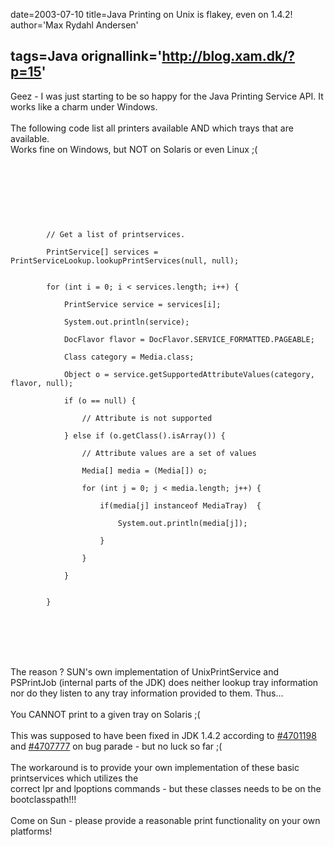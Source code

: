 date=2003-07-10
title=Java Printing on Unix is flakey, even on 1.4.2!
author='Max Rydahl Andersen'

tags=Java 
orignallink='http://blog.xam.dk/?p=15'
---
<div><p>Geez - I was just starting to be so happy for the Java Printing Service API. It works like a charm under Windows.<br><br>
The following code list all printers available AND which trays that are available.<br>
Works fine on Windows, but NOT on Solaris or even Linux ;(<br><br><br><br><code>
<br><br><br>
        // Get a list of printservices.<br>
        PrintService[] services = PrintServiceLookup.lookupPrintServices(null, null);<br><br>
        for (int i = 0; i &lt; services.length; i++) {<br>
            PrintService service = services[i];<br>
            System.out.println(service);<br>
            DocFlavor flavor = DocFlavor.SERVICE_FORMATTED.PAGEABLE;<br>
            Class category = Media.class;<br>
            Object o = service.getSupportedAttributeValues(category, flavor, null);<br>
            if (o == null) {<br>
                // Attribute is not supported           <br>
            } else if (o.getClass().isArray()) {<br>
                // Attribute values are a set of values<br>
                Media[] media = (Media[]) o;<br>
                for (int j = 0; j &lt; media.length; j++) {<br>
                    if(media[j] instanceof MediaTray)  {<br>
                        System.out.println(media[j]);<br>
                    }<br>
                }<br>
            }<br><br>
        }<br><br><br></code>
<br><br><br><br>
The reason ? SUN's own implementation of UnixPrintService and PSPrintJob (internal parts of the JDK) does neither lookup tray information nor do they listen to any tray information provided to them. Thus...<br><br>
You CANNOT print to a given tray on Solaris ;(<br><br>
This was supposed to have been fixed in JDK 1.4.2 according to <a href="http://developer.java.sun.com/developer/bugParade/bugs/4701198.html" title="#4701198">#4701198</a> and <a href="http://developer.java.sun.com/developer/bugParade/bugs/4707777.html" title="#4707777">#4707777</a> on bug parade - but no luck so far ;(<br><br>
The workaround is to provide your own implementation of these basic printservices which utilizes the <br>
correct lpr and lpoptions commands - but these classes needs to be on the bootclasspath!!!<br><br>
Come on Sun - please provide a reasonable print functionality on your own platforms!<br><br></p></div>
